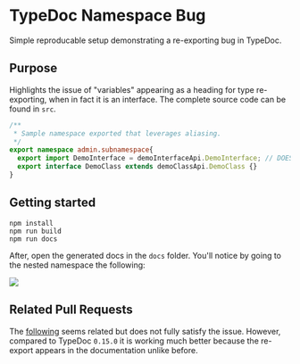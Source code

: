 # TypeDoc Namespace Bug

Simple reproducable setup demonstrating a re-exporting bug in TypeDoc. 

## Purpose
Highlights the issue of "variables" appearing as a heading for type re-exporting, when in fact it is an interface. The complete source code can be found in `src`.

```ts
/**
 * Sample namespace exported that leverages aliasing. 
 */
export namespace admin.subnamespace{
  export import DemoInterface = demoInterfaceApi.DemoInterface; // DOES NOT WORK!
  export interface DemoClass extends demoClassApi.DemoClass {}
}
```

## Getting started 
```
npm install
npm run build
npm run docs
```

After, open the generated docs in the `docs` folder. You'll notice by going to the nested namespace the following:

![](https://i.imgur.com/DTKOX6z.png)

## Related Pull Requests
The [following](https://github.com/TypeStrong/typedoc/pull/1157) seems related but does not fully satisfy the issue. However, compared to TypeDoc `0.15.0` it is working much better because the re-export appears in the documentation unlike before.
